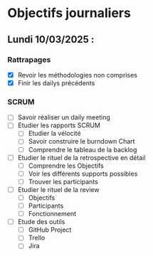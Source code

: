 # Objectifs journaliers

## Lundi 10/03/2025 :

### Rattrapages

- [X] Revoir les méthodologies non comprises
- [X] Finir les dailys précédents

### SCRUM

- [ ] Savoir réaliser un daily meeting
- [ ] Etudier les rapports SCRUM
  - [ ] Etudier la vélocité
  - [ ] Savoir construire le burndown Chart
  - [ ] Comprendre le tableau de la backlog
- [ ] Etudier le rituel de la retrospective en détail
  - [ ] Comprendre les Objectifs
  - [ ] Voir les différents supports possibles
  - [ ] Trouver les participants
- [ ] Etudier le rituel de la review
  - [ ] Objectifs
  - [ ] Participants
  - [ ] Fonctionnement
- [ ] Etude des outils
  - [ ] GitHub Project
  - [ ] Trello
  - [ ] Jira